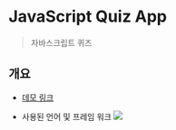 # JavaScript Quiz App
> 자바스크립트 퀴즈
## 개요

- [데모 링크](https://js-quiz-app-westcoastt.vercel.app/)

- 사용된 언어 및 프레임 워크
  <img src="https://img.shields.io/badge/react-61DAFB?style=for-the-badge&logo=react&logoColor=black">
